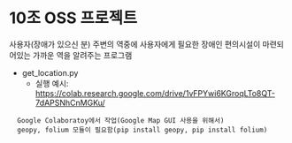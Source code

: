 # 10조 OSS 프로젝트
사용자(장애가 있으신 분) 주변의 역중에 사용자에게 필요한 장애인 편의시설이 마련되어있는 가까운 역을 알려주는 프로그램

+ get_location.py
  + 실행 예시: <https://colab.research.google.com/drive/1vFPYwi6KGroqLTo8QT-7dAPSNhCnMGKu/>
~~~
  Google Colaboratoy에서 작업(Google Map GUI 사용을 위해서)
  geopy, folium 모듈이 필요함(pip install geopy, pip install folium)
~~~

